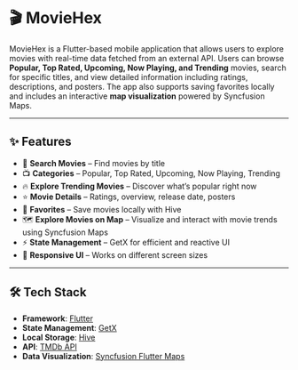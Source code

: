 # 🎬 MovieHex

MovieHex is a Flutter-based mobile application that allows users to explore movies with real-time data fetched from an external API. Users can browse **Popular, Top Rated, Upcoming, Now Playing, and Trending** movies, search for specific titles, and view detailed information including ratings, descriptions, and posters. The app also supports saving favorites locally and includes an interactive **map visualization** powered by Syncfusion Maps.

---

## ✨ Features
- 🔎 **Search Movies** – Find movies by title  
- 📺 **Categories** – Popular, Top Rated, Upcoming, Now Playing, Trending  
- 🔥 **Explore Trending Movies** – Discover what’s popular right now  
- ⭐ **Movie Details** – Ratings, overview, release date, posters  
- 💾 **Favorites** – Save movies locally with Hive  
- 🗺️ **Explore Movies on Map** – Visualize and interact with movie trends using Syncfusion Maps  
- ⚡ **State Management** – GetX for efficient and reactive UI  
- 🎨 **Responsive UI** – Works on different screen sizes  

---

## 🛠️ Tech Stack
- **Framework**: [Flutter](https://flutter.dev/)  
- **State Management**: [GetX](https://pub.dev/packages/get)  
- **Local Storage**: [Hive](https://pub.dev/packages/hive)  
- **API**: [TMDb API](https://www.themoviedb.org/documentation/api)  
- **Data Visualization**: [Syncfusion Flutter Maps](https://pub.dev/packages/syncfusion_flutter_maps)  


